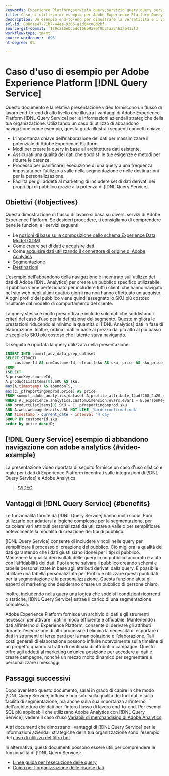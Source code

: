 ```yaml
---
keywords: Experience Platform;servizio query;servizio query;query service;query service;query service;query service;query service;query service;query service;query service;query service;query service;query service;query service;query service;query
title: Caso di utilizzo di esempio per Adobe Experience Platform Query Service
description: Un esempio end-to-end per dimostrare la versatilità e i vantaggi di Adobe Experience Platform Query Service.
exl-id: 00bdae47-71b7-44ea-9365-a1d64c88d2bf
source-git-commit: f129c215ebc5dc169b9a7ef9b3faa3463ab413f3
workflow-type: tm+mt
source-wordcount: '696'
ht-degree: 0%

---
```


# Caso d&#39;uso di esempio per Adobe Experience Platform [!DNL Query Service]

Questo documento e la relativa presentazione video forniscono un flusso di lavoro end-to-end di alto livello che illustra i vantaggi di Adobe Experience Platform [!DNL Query Service] per le informazioni aziendali strategiche della tua organizzazione. Utilizzando un caso di utilizzo di abbandono navigazione come esempio, questa guida illustra i seguenti concetti chiave:

* L’importanza chiave dell’elaborazione dei dati per massimizzare il potenziale di Adobe Experience Platform.
* Modi per creare la query in base all’architettura dati esistente.
* Assicurati una qualità dei dati che soddisfi le tue esigenze e metodi per ridurre le carenze.
* Processo per pianificare l’esecuzione di una query a una frequenza impostata per l’utilizzo a valle nella segmentazione e nelle destinazioni per la personalizzazione.
* Facilità per gli addetti al marketing di includere set di dati derivati nei propri tipi di pubblico grazie alla potenza di [!DNL Query Service].

## Obiettivi {#objectives}

Questa dimostrazione di flusso di lavoro si basa su diversi servizi di Adobe Experience Platform. Se desideri procedere, ti consigliamo di comprendere bene le funzioni e i servizi seguenti:

* Le [nozioni di base sulla composizione dello schema Experience Data Model (XDM)](../../xdm/schema/composition.md)
* Come [creare set di dati e acquisire dati](https://experienceleague.adobe.com/docs/platform-learn/tutorials/data-ingestion/create-datasets-and-ingest-data.html?lang=it)
* Come [acquisire dati utilizzando il connettore di origine di Adobe Analytics](https://experienceleague.adobe.com/docs/platform-learn/tutorials/sources/ingest-data-from-adobe-analytics.html?lang=it)
* [Segmentazione](../../segmentation/home.md)
* [Destinazioni](../../destinations/home.md)

L&#39;esempio dell&#39;abbandono della navigazione è incentrato sull&#39;utilizzo dei dati di Adobe [!DNL Analytics] per creare un pubblico specifico utilizzabile. Il pubblico viene perfezionato per includere tutti i clienti che hanno navigato nel sito web negli ultimi quattro giorni ma non hanno effettuato un acquisto. A ogni profilo del pubblico viene quindi assegnato lo SKU più costoso risultante dal modello di comportamento del cliente.

La query stessa è molto prescrittiva e include solo dati che soddisfano i criteri del caso d’uso per la definizione del segmento. Questo migliora le prestazioni riducendo al minimo la quantità di [!DNL Analytics] dati in fase di elaborazione. Inoltre, ordina i dati in base al prezzo dal più alto al più basso e sceglie lo SKU più costoso che l’utente stava navigando.

Di seguito è riportata la query utilizzata nella presentazione:

```sql
INSERT INTO summit_adv_data_prep_dataset
SELECT STRUCT(
    customerId AS crmCustomerId, struct(sku AS sku, price AS sku_price, abandonTS AS abandonTS) AS abandonBrowse) AS _pfreportingonprod
FROM
(SELECT
B.personKey.sourceId,
A.productListItems[0].SKU AS sku,
max(A.timestamp) AS abandonTS,
max(c._pfreportingonprod.price) AS price
FROM summit_adobe_analytics_dataset A,profile_attribute_14adf268_2a20_4dee_bee6_a6b0e34616a9 B,summit_product_dataset c
WHERE A._experience.analytics.customDimension.evars.evar1 = B.personKey.sourceID
AND productListItems[0].SKU = C._pfreportingonprod.sku
AND A.web.webpagedetails.URL NOT LIKE '%orderconfirmation%'
AND timestamp > current_date - interval '4 day'
GROUP BY customerId,sku
order by price desc)D;
```

## [!DNL Query Service] esempio di abbandono navigazione con adobe analytics {#video-example}

La presentazione video riportata di seguito fornisce un caso d&#39;uso olistico e reale per i dati di Experience Platform incentrati sulle integrazioni di [!DNL Query Service] e Adobe Analytics.

>[!VIDEO](https://video.tv.adobe.com/v/3454954?quality=12&learn=on&captions=ita)

## Vantaggi di [!DNL Query Service] {#benefits}

Le funzionalità fornite da [!DNL Query Service] hanno molti scopi. Puoi utilizzarlo per adattarsi a logiche complesse per la segmentazione, per calcolare vari attributi personalizzati da utilizzare a valle o per semplificare notevolmente la modalità di creazione dei tipi di pubblico.

[!DNL Query Service] consente di includere vincoli nelle query per semplificare il processo di creazione del pubblico. Ciò migliora la qualità dei dati garantendo che i dati giusti siano idonei per i tipi di pubblico. Mantenere la qualità dei risultati delle query in un pubblico accurato e aiuta con l’affidabilità dei dati. Puoi anche salvare il pubblico creando schemi e tabelle personalizzate in base agli attributi derivati dalla query. È possibile abilitare una tabella personalizzata per Profilo e utilizzare questi punti dati per la segmentazione e la personalizzazione. Questa funzione aiuta gli esperti di marketing che desiderano creare un pubblico di persone chiaro.

Inoltre, includendo nella query una logica che soddisfi condizioni ricorrenti o statiche, [!DNL Query Service] estrae il carico di una segmentazione complessa.

Adobe Experience Platform fornisce un archivio di dati e gli strumenti necessari per attivare i dati in modo efficiente e affidabile. Mantenendo i dati all’interno di Experience Platform, consente di derivare gli attributi durante l’esecuzione di altri processi ed elimina la necessità di esportare i dati in strumenti di terze parti per la manipolazione e l’elaborazione. Tali costi generali di elaborazione possono influire notevolmente sulla timeline di un progetto quando si tratta di centinaia di attributi o campagne. Questo offre agli addetti al marketing un’unica posizione per accedere ai dati e creare campagne, nonché un mezzo molto dinamico per segmentare e personalizzare i messaggi.

## Passaggi successivi

Dopo aver letto questo documento, sarai in grado di capire in che modo [!DNL Query Service] influisce non solo sulla qualità dei tuoi dati e sulla facilità di segmentazione, ma anche sulla sua importanza all&#39;interno dell&#39;architettura dei dati per l&#39;intero flusso di lavoro end-to-end. Per esempi SQL più applicabili che utilizzano Adobe Analytics con [!DNL Query Service], vedere il caso d&#39;uso [Variabili di merchandising di Adobe Analytics](./merchandising-variables.md).

Altri documenti che dimostrano i vantaggi di [!DNL Query Service] per le informazioni aziendali strategiche della tua organizzazione sono l&#39;esempio del [caso di utilizzo del filtro bot](./bot-filtering.md).

In alternativa, questi documenti possono essere utili per comprendere le funzionalità di [!DNL Query Service]:

* [Linee guida per l’esecuzione delle query](../best-practices/writing-queries.md)
* [Guida per l&#39;organizzazione delle risorse dati](../best-practices/organize-data-assets.md).


